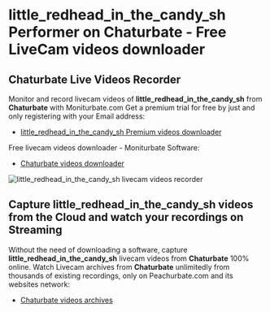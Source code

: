 # little_redhead_in_the_candy_sh Performer on Chaturbate - Free LiveCam videos downloader

## Chaturbate Live Videos Recorder

Monitor and record livecam videos of **little_redhead_in_the_candy_sh** from **Chaturbate** with Moniturbate.com
Get a premium trial for free by just and only registering with your Email address:
* [little_redhead_in_the_candy_sh Premium videos downloader](https://moniturbate.com/request-demo-licence-key.html)

Free livecam videos downloader - Moniturbate Software:
* [Chaturbate videos downloader](https://moniturbate.com/moniturbate-download-software.html)

![little_redhead_in_the_candy_sh livecam videos recorder](https://peachurnet.com/templates/moniturbate-software.png)


## Capture little_redhead_in_the_candy_sh videos from the Cloud and watch your recordings on Streaming

Without the need of downloading a software, capture **little_redhead_in_the_candy_sh** livecam videos from **Chaturbate** 100% online.
Watch Livecam archives from **Chaturbate** unlimitedly from thousands of existing recordings, only on Peachurbate.com and its websites network:
* [Chaturbate videos archives](https://peachurnet.com/)